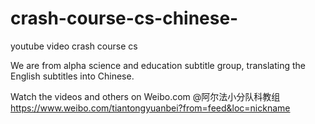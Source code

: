 # crash-course-cs-chinese-
youtube video crash course cs

We are from alpha science and education subtitle group, translating the English subtitles into Chinese.

Watch the videos and others on Weibo.com @阿尔法小分队科教组 https://www.weibo.com/tiantongyuanbei?from=feed&loc=nickname
